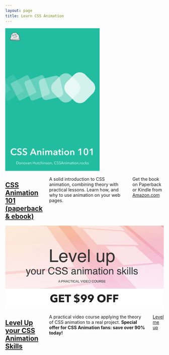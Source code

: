 ```yaml
---
layout: page
title: Learn CSS Animation
---
```


<div class="row">
  <article class="course">
    <div class="course-image two columns">
      <a href="/courses/animation-101/"><img src="/images/css-animation-101-book.png" alt="CSS Animation 101"></a>
    </div>
    <div class="course-details four columns">
      <h2><a href="https://www.amazon.com/CSS-Animation-101-websites-animation-ebook/dp/B07R9V95NX?crid=1IVFSJWM69Z1Y&keywords=css+animation+101&qid=1641392671&sprefix=css+animation+101%2Caps%2C148&sr=8-1&linkCode=ll1&tag=donssite-20&linkId=1494032b95fd1cd37cd3a04f9dbd336b&language=en_US&ref_=as_li_ss_tl">CSS Animation 101 (paperback & ebook)</a></h2>
      <p>A solid introduction to CSS animation, combining theory with practical lessons. Learn how, and why to use animation on your web pages.</p>
      <p>Get the book on Paperback or Kindle from <a href="https://www.amazon.com/CSS-Animation-101-websites-animation-ebook/dp/B07R9V95NX?crid=1IVFSJWM69Z1Y&keywords=css+animation+101&qid=1641392671&sprefix=css+animation+101%2Caps%2C148&sr=8-1&linkCode=ll1&tag=donssite-20&linkId=1494032b95fd1cd37cd3a04f9dbd336b&language=en_US&ref_=as_li_ss_tl">Amazon.com</a>
      </p>
    </div>
  </article>
  <article class="course">
    <div class="course-image two columns">
      <a href="http://courses.cssanimation.rocks/p/level-up"><img src="/images/courses/levelup/cover.png" alt="Level Up your CSS Animation Skills"></a>
    </div>
    <div class="course-details four columns">
      <h2><a href="https://www.udemy.com/course/level-up-your-css-animation-skills/?referralCode=D358C1EDAB25E718B07A">Level Up your CSS Animation Skills</a></h2>
      <p>A practical video course applying the theory of CSS animation to a real project. <strong>Special offer for CSS Animation fans: save over 90% today!</strong></p>
      <p class="button"><a href="https://www.udemy.com/course/level-up-your-css-animation-skills/?referralCode=D358C1EDAB25E718B07A">Level me up</a></p>
    </div>
  </article>
</div>